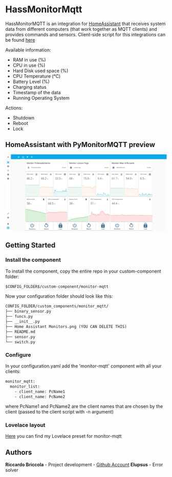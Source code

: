 # HassMonitorMqtt
HassMonitorMQTT is an integration for [HomeAssistant](https://github.com/home-assistant/home-assistant) that receives system data from different computers (that work together as MQTT clients) and provides commands and sensors.
Client-side script for this integrations can be found [here](https://github.com/richibrics/PyMonitorMQTT)

Available information:
* RAM in use (%)
* CPU in use (%)
* Hard Disk used space (%)
* CPU Temperature (°C)
* Battery Level (%)
* Charging status 
* Timestamp of the data
* Running Operating System

Actions:
* Shutdown
* Reboot
* Lock

## HomeAssistant with PyMonitorMQTT preview

![HomeAssistant Example](Home%20Assistant%20Monitors.png?raw=true "HomeAssistant Example")

## Getting Started
### Install the component
To install the component, copy the entire repo in your custom-component folder:

```
$CONFIG_FOLDER$/custom-component/monitor-mqtt
```

Now your configuration folder should look like this:
```
CONFIG_FOLDER/custom_components/monitor_mqtt/
├── binary_sensor.py
├── funcs.py
├── __init__.py
├── Home Assistant Monitors.png (YOU CAN DELETE THIS)
├── README.md
├── sensor.py
└── switch.py

```

### Configure
In your configuration.yaml add the 'monitor-mqtt' component with all your clients:

```
monitor_mqtt:
  monitor_list:
    - client_name: PcName1
    - client_name: PcName2
```
where PcName1 and PcName2 are the client names that are chosen by the client (passed to the client script with -n argument)


### Lovelace layout

[Here](lovelace_card.yaml) you can find my Lovelace preset for monitor-mqtt 

## Authors

**Riccardo Briccola** - Project development - [Github Account](https://github.com/richibrics)
**Elupsus** - Error solver
